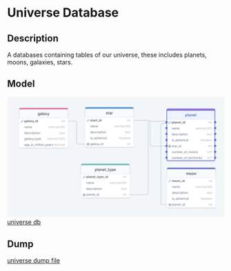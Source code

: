 # Universe Database

## Description 
A databases containing tables of our universe, these includes planets, moons, galaxies, stars.

## Model
![](./universe-db.png)
[universe db](https://drawsql.app/teams/pardon/diagrams/universe-db)

## Dump
[universe dump file](./universe.sql)

